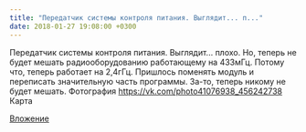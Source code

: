 ```yaml
---
title: "Передатчик системы контроля питания. Выглядит... п..."
date: 2018-01-27 19:08:00 +0300
---
```


Передатчик системы контроля питания. Выглядит... плохо. Но, теперь не будет мешать радиооборудованию работающему на 433мГц. Потому что, теперь работает на 2,4гГц. Пришлось поменять модуль и переписать значительную часть программы. За-то, теперь никому не будет мешать.
Фотография
<a class="vk-attach" href="https://vk.com/photo41076938_456242738">https://vk.com/photo41076938_456242738</a>
Карта

<a class="vk-attach" href="https://vk.com/photo41076938_456242738">Вложение</a>
